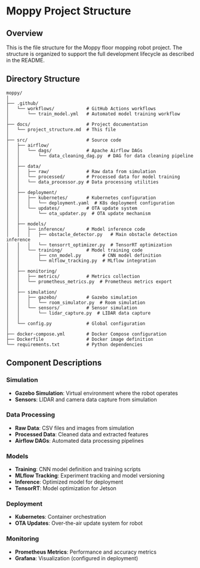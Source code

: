 # Moppy Project Structure

## Overview

This is the file structure for the Moppy floor mopping robot project. The structure is organized to support the full development lifecycle as described in the README.

## Directory Structure

```
moppy/
│
├── .github/
│   └── workflows/            # GitHub Actions workflows
│       └── train_model.yml   # Automated model training workflow
│
├── docs/                     # Project documentation
│   └── project_structure.md  # This file
│
├── src/                      # Source code
│   ├── airflow/
│   │   └── dags/             # Apache Airflow DAGs
│   │       └── data_cleaning_dag.py  # DAG for data cleaning pipeline
│   │
│   ├── data/
│   │   ├── raw/              # Raw data from simulation
│   │   └── processed/        # Processed data for model training
│   │   └── data_processor.py # Data processing utilities
│   │
│   ├── deployment/
│   │   ├── kubernetes/       # Kubernetes configuration
│   │   │   └── deployment.yaml  # K8s deployment configuration
│   │   └── updates/          # OTA update system
│   │       └── ota_updater.py  # OTA update mechanism
│   │
│   ├── models/
│   │   ├── inference/        # Model inference code
│   │   │   ├── obstacle_detector.py   # Main obstacle detection inference
│   │   │   └── tensorrt_optimizer.py  # TensorRT optimization
│   │   └── training/         # Model training code
│   │       ├── cnn_model.py        # CNN model definition
│   │       └── mlflow_tracking.py  # MLflow integration
│   │
│   ├── monitoring/
│   │   ├── metrics/          # Metrics collection
│   │   └── prometheus_metrics.py  # Prometheus metrics export
│   │
│   ├── simulation/
│   │   ├── gazebo/           # Gazebo simulation
│   │   │   └── room_simulator.py  # Room simulation
│   │   └── sensors/          # Sensor simulation
│   │       └── lidar_capture.py  # LIDAR data capture
│   │
│   └── config.py             # Global configuration
│
├── docker-compose.yml        # Docker Compose configuration
├── Dockerfile                # Docker image definition
└── requirements.txt          # Python dependencies
```

## Component Descriptions

### Simulation

- **Gazebo Simulation**: Virtual environment where the robot operates
- **Sensors**: LIDAR and camera data capture from simulation

### Data Processing

- **Raw Data**: CSV files and images from simulation
- **Processed Data**: Cleaned data and extracted features
- **Airflow DAGs**: Automated data processing pipelines

### Models

- **Training**: CNN model definition and training scripts
- **MLflow Tracking**: Experiment tracking and model versioning
- **Inference**: Optimized model for deployment
- **TensorRT**: Model optimization for Jetson

### Deployment

- **Kubernetes**: Container orchestration
- **OTA Updates**: Over-the-air update system for robot

### Monitoring

- **Prometheus Metrics**: Performance and accuracy metrics
- **Grafana**: Visualization (configured in deployment)
